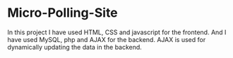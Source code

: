 # Micro-Polling-Site

In this project I have used HTML, CSS and javascript for the frontend. And I have used MySQL, php and AJAX for the backend. AJAX is used for dynamically updating the data in the backend.